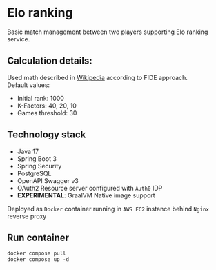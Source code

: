 # Elo ranking

Basic match management between two players supporting Elo ranking service.

## Calculation details:

Used math described in [Wikipedia](https://en.wikipedia.org/wiki/Elo_rating_system) according to FIDE approach.  
Default values:

- Initial rank: 1000
- K-Factors: 40, 20, 10
- Games threshold: 30

## Technology stack

- Java 17
- Spring Boot 3
- Spring Security
- PostgreSQL
- OpenAPI Swagger v3
- OAuth2 Resource server configured with `Auth0` IDP
- **EXPERIMENTAL**: GraalVM Native image support

Deployed as `Docker` container running in `AWS EC2` instance behind `Nginx` reverse proxy

## Run container

```
docker compose pull
docker compose up -d
```
